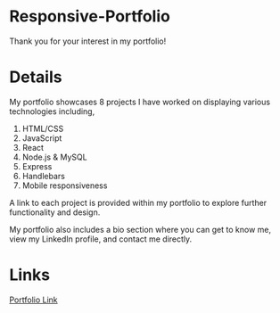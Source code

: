 # Responsive-Portfolio

Thank you for your interest in my portfolio! 

# Details

My portfolio showcases 8 projects I have worked on displaying various technologies including,

1. HTML/CSS
2. JavaScript
3. React 
4. Node.js & MySQL 
5. Express
6. Handlebars 
7. Mobile responsiveness 

A link to each project is provided within my portfolio to explore further functionality and design.  

My portfolio also includes a bio section where you can get to know me, view my LinkedIn profile, and contact me directly.

# Links

[Portfolio Link](https://sydvish.github.io/responsive-portfolio/#)
